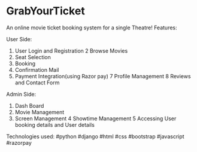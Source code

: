 # GrabYourTicket
An online movie ticket booking system for a single Theatre! 
Features:

User Side:
1. User Login and Registration
2 Browse Movies
3. Seat Selection
4. Booking
5. Confirmation Mail
6. Payment Integration(using Razor pay)
7 Profile Management
8 Reviews and Contact Form

Admin Side:
1. Dash Board
2. Movie Management
3. Screen Management
4 Showtime Management
5 Accessing User booking details and User details

Technologies used:
#python #django #html #css #bootstrap #javascript #razorpay
